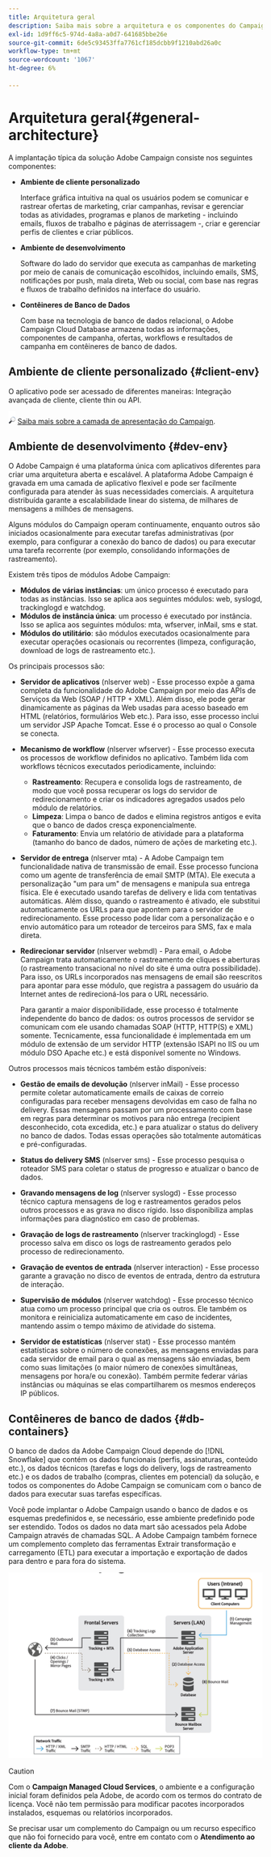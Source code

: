 ```yaml
---
title: Arquitetura geral
description: Saiba mais sobre a arquitetura e os componentes do Campaign
exl-id: 1d9ff6c5-974d-4a8a-a0d7-641685bbe26e
source-git-commit: 6de5c93453ffa7761cf185dcbb9f1210abd26a0c
workflow-type: tm+mt
source-wordcount: '1067'
ht-degree: 6%

---
```


# Arquitetura geral{#general-architecture}

A implantação típica da solução Adobe Campaign consiste nos seguintes componentes:

* **Ambiente de cliente personalizado**

   Interface gráfica intuitiva na qual os usuários podem se comunicar e rastrear ofertas de marketing, criar campanhas, revisar e gerenciar todas as atividades, programas e planos de marketing - incluindo emails, fluxos de trabalho e páginas de aterrissagem -, criar e gerenciar perfis de clientes e criar públicos.

* **Ambiente de desenvolvimento**

   Software do lado do servidor que executa as campanhas de marketing por meio de canais de comunicação escolhidos, incluindo emails, SMS, notificações por push, mala direta, Web ou social, com base nas regras e fluxos de trabalho definidos na interface do usuário.

* **Contêineres de Banco de Dados**

   Com base na tecnologia de banco de dados relacional, o Adobe Campaign Cloud Database armazena todas as informações, componentes de campanha, ofertas, workflows e resultados de campanha em contêineres de banco de dados.

## Ambiente de cliente personalizado {#client-env}

O aplicativo pode ser acessado de diferentes maneiras: Integração avançada de cliente, cliente thin ou API.

![](../assets/do-not-localize/glass.png) [Saiba mais sobre a camada de apresentação do Campaign](../start/ac-components.md).

## Ambiente de desenvolvimento {#dev-env}

O Adobe Campaign é uma plataforma única com aplicativos diferentes para criar uma arquitetura aberta e escalável. A plataforma Adobe Campaign é gravada em uma camada de aplicativo flexível e pode ser facilmente configurada para atender às suas necessidades comerciais. A arquitetura distribuída garante a escalabilidade linear do sistema, de milhares de mensagens a milhões de mensagens.

Alguns módulos do Campaign operam continuamente, enquanto outros são iniciados ocasionalmente para executar tarefas administrativas (por exemplo, para configurar a conexão do banco de dados) ou para executar uma tarefa recorrente (por exemplo, consolidando informações de rastreamento).

Existem três tipos de módulos Adobe Campaign:

* **Módulos de várias instâncias**: um único processo é executado para todas as instâncias. Isso se aplica aos seguintes módulos: web, syslogd, trackinglogd e watchdog.
* **Módulos de instância única**: um processo é executado por instância. Isso se aplica aos seguintes módulos: mta, wfserver, inMail, sms e stat.
* **Módulos do utilitário**: são módulos executados ocasionalmente para executar operações ocasionais ou recorrentes (limpeza, configuração, download de logs de rastreamento etc.).

Os principais processos são:

* **Servidor de aplicativos** (nlserver web) - Esse processo expõe a gama completa da funcionalidade do Adobe Campaign por meio das APIs de Serviços da Web (SOAP / HTTP + XML). Além disso, ele pode gerar dinamicamente as páginas da Web usadas para acesso baseado em HTML (relatórios, formulários Web etc.). Para isso, esse processo inclui um servidor JSP Apache Tomcat. Esse é o processo ao qual o Console se conecta.

* **Mecanismo de workflow** (nlserver wfserver) - Esse processo executa os processos de workflow definidos no aplicativo. Também lida com workflows técnicos executados periodicamente, incluindo:

   * **Rastreamento**: Recupera e consolida logs de rastreamento, de modo que você possa recuperar os logs do servidor de redirecionamento e criar os indicadores agregados usados pelo módulo de relatórios.
   * **Limpeza**: Limpa o banco de dados e elimina registros antigos e evita que o banco de dados cresça exponencialmente.
   * **Faturamento**: Envia um relatório de atividade para a plataforma (tamanho do banco de dados, número de ações de marketing etc.).

* **Servidor de entrega** (nlserver mta) - A Adobe Campaign tem funcionalidade nativa de transmissão de email. Esse processo funciona como um agente de transferência de email SMTP (MTA). Ele executa a personalização &quot;um para um&quot; de mensagens e manipula sua entrega física. Ele é executado usando tarefas de delivery e lida com tentativas automáticas. Além disso, quando o rastreamento é ativado, ele substitui automaticamente os URLs para que apontem para o servidor de redirecionamento. Esse processo pode lidar com a personalização e o envio automático para um roteador de terceiros para SMS, fax e mala direta.

* **Redirecionar servidor** (nlserver webmdl) - Para email, o Adobe Campaign trata automaticamente o rastreamento de cliques e aberturas (o rastreamento transacional no nível do site é uma outra possibilidade). Para isso, os URLs incorporados nas mensagens de email são reescritos para apontar para esse módulo, que registra a passagem do usuário da Internet antes de redirecioná-los para o URL necessário.

   Para garantir a maior disponibilidade, esse processo é totalmente independente do banco de dados: os outros processos de servidor se comunicam com ele usando chamadas SOAP (HTTP, HTTP(S) e XML) somente. Tecnicamente, essa funcionalidade é implementada em um módulo de extensão de um servidor HTTP (extensão ISAPI no IIS ou um módulo DSO Apache etc.) e está disponível somente no Windows.

Outros processos mais técnicos também estão disponíveis:

* **Gestão de emails de devolução** (nlserver inMail) - Esse processo permite coletar automaticamente emails de caixas de correio configuradas para receber mensagens devolvidas em caso de falha no delivery. Essas mensagens passam por um processamento com base em regras para determinar os motivos para não entrega (recipient desconhecido, cota excedida, etc.) e para atualizar o status do delivery no banco de dados. Todas essas operações são totalmente automáticas e pré-configuradas.

* **Status do delivery SMS** (nlserver sms) - Esse processo pesquisa o roteador SMS para coletar o status de progresso e atualizar o banco de dados.

* **Gravando mensagens de log** (nlserver syslogd) - Esse processo técnico captura mensagens de log e rastreamentos gerados pelos outros processos e as grava no disco rígido. Isso disponibiliza amplas informações para diagnóstico em caso de problemas.

* **Gravação de logs de rastreamento** (nlserver trackinglogd) - Esse processo salva em disco os logs de rastreamento gerados pelo processo de redirecionamento.

* **Gravação de eventos de entrada** (nlserver interaction) - Esse processo garante a gravação no disco de eventos de entrada, dentro da estrutura de interação.

* **Supervisão de módulos** (nlserver watchdog) - Esse processo técnico atua como um processo principal que cria os outros. Ele também os monitora e reinicializa automaticamente em caso de incidentes, mantendo assim o tempo máximo de atividade do sistema.

* **Servidor de estatísticas** (nlserver stat) - Esse processo mantém estatísticas sobre o número de conexões, as mensagens enviadas para cada servidor de email para o qual as mensagens são enviadas, bem como suas limitações (o maior número de conexões simultâneas, mensagens por hora/e ou conexão). Também permite federar várias instâncias ou máquinas se elas compartilharem os mesmos endereços IP públicos.

## Contêineres de banco de dados {#db-containers}

O banco de dados da Adobe Campaign Cloud depende do [!DNL Snowflake] que contém os dados funcionais (perfis, assinaturas, conteúdo etc.), os dados técnicos (tarefas e logs do delivery, logs de rastreamento etc.) e os dados de trabalho (compras, clientes em potencial) da solução, e todos os componentes do Adobe Campaign se comunicam com o banco de dados para executar suas tarefas específicas.

Você pode implantar o Adobe Campaign usando o banco de dados e os esquemas predefinidos e, se necessário, esse ambiente predefinido pode ser estendido. Todos os dados no data mart são acessados pela Adobe Campaign através de chamadas SQL. A Adobe Campaign também fornece um complemento completo das ferramentas Extrair transformação e carregamento (ETL) para executar a importação e exportação de dados para dentro e para fora do sistema.

![](assets/data-flow-diagram.png)


>[!CAUTION]
>
>Com o **Campaign Managed Cloud Services**, o ambiente e a configuração inicial foram definidos pela Adobe, de acordo com os termos do contrato de licença. Você não tem permissão para modificar pacotes incorporados instalados, esquemas ou relatórios incorporados.
>
>Se precisar usar um complemento do Campaign ou um recurso específico que não foi fornecido para você, entre em contato com o **Atendimento ao cliente da Adobe**.